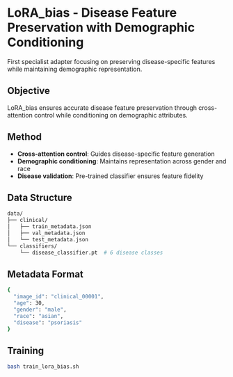 # LoRA_bias - Disease Feature Preservation with Demographic Conditioning

First specialist adapter focusing on preserving disease-specific features while maintaining demographic representation.

## Objective

LoRA_bias ensures accurate disease feature preservation through cross-attention control while conditioning on demographic attributes.

## Method

- **Cross-attention control**: Guides disease-specific feature generation
- **Demographic conditioning**: Maintains representation across gender and race
- **Disease validation**: Pre-trained classifier ensures feature fidelity

## Data Structure
```bash
data/
├── clinical/
│   ├── train_metadata.json 
│   ├── val_metadata.json
│   └── test_metadata.json
└── classifiers/
    └── disease_classifier.pt  # 6 disease classes
```

## Metadata Format
```bash
{
  "image_id": "clinical_00001",
  "age": 30,
  "gender": "male",
  "race": "asian",
  "disease": "psoriasis"
}
```

## Training
```bash
bash train_lora_bias.sh
